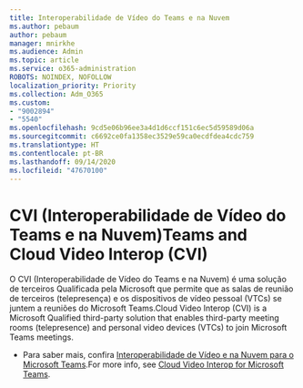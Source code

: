 ```yaml
---
title: Interoperabilidade de Vídeo do Teams e na Nuvem
ms.author: pebaum
author: pebaum
manager: mnirkhe
ms.audience: Admin
ms.topic: article
ms.service: o365-administration
ROBOTS: NOINDEX, NOFOLLOW
localization_priority: Priority
ms.collection: Adm_O365
ms.custom:
- "9002894"
- "5540"
ms.openlocfilehash: 9cd5e06b96ee3a4d1d6ccf151c6ec5d59589d06a
ms.sourcegitcommit: c6692ce0fa1358ec3529e59ca0ecdfdea4cdc759
ms.translationtype: HT
ms.contentlocale: pt-BR
ms.lasthandoff: 09/14/2020
ms.locfileid: "47670100"
---
```

# <a name="teams-and-cloud-video-interop-cvi"></a><span data-ttu-id="0cf23-102">CVI (Interoperabilidade de Vídeo do Teams e na Nuvem)</span><span class="sxs-lookup"><span data-stu-id="0cf23-102">Teams and Cloud Video Interop (CVI)</span></span>

<span data-ttu-id="0cf23-103">O CVI (Interoperabilidade de Vídeo do Teams e na Nuvem) é uma solução de terceiros Qualificada pela Microsoft que permite que as salas de reunião de terceiros (telepresença) e os dispositivos de vídeo pessoal (VTCs) se juntem a reuniões do Microsoft Teams.</span><span class="sxs-lookup"><span data-stu-id="0cf23-103">Cloud Video Interop (CVI) is a Microsoft Qualified third-party solution that enables third-party meeting rooms (telepresence) and personal video devices (VTCs) to join Microsoft Teams meetings.</span></span>

- <span data-ttu-id="0cf23-104">Para saber mais, confira [Interoperabilidade de Vídeo e na Nuvem para o Microsoft Teams](https://docs.microsoft.com/microsoftteams/cloud-video-interop).</span><span class="sxs-lookup"><span data-stu-id="0cf23-104">For more info, see [Cloud Video Interop for Microsoft Teams](https://docs.microsoft.com/microsoftteams/cloud-video-interop).</span></span>
